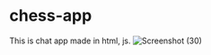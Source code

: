 # chess-app
This is chat app made in html, js.
![Screenshot (30)](https://user-images.githubusercontent.com/86525236/151667407-9138751c-60ab-4edf-b34e-54f191815c10.png)
